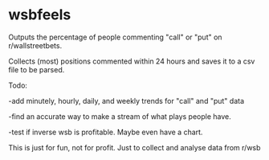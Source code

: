 # wsbfeels

Outputs the percentage of people commenting "call" or "put" on r/wallstreetbets. 

Collects (most) positions commented within 24 hours and saves it to a csv file to be parsed.

Todo:

-add minutely, hourly, daily, and weekly trends for "call" and "put" data

-find an accurate way to make a stream of what plays people have.

-test if inverse wsb is profitable. Maybe even have a chart.

This is just for fun, not for profit. Just to collect and analyse data from r/wsb
